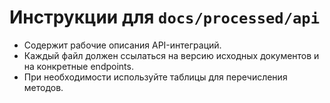 # Инструкции для `docs/processed/api`

- Содержит рабочие описания API-интеграций.
- Каждый файл должен ссылаться на версию исходных документов и на конкретные endpoints.
- При необходимости используйте таблицы для перечисления методов.
